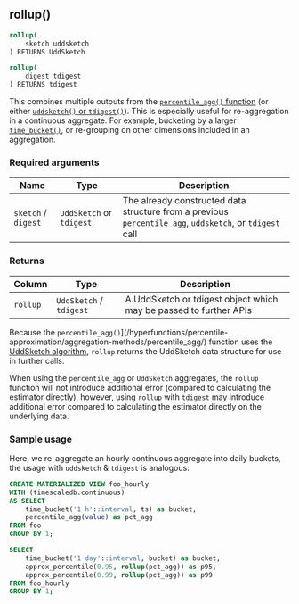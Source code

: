 ## rollup()

```SQL
rollup(
    sketch uddsketch
) RETURNS UddSketch
```
```SQL
rollup(
    digest tdigest
) RETURNS tdigest
```

This combines multiple outputs from the
[`percentile_agg()` function][percentile_agg] (or either
[`uddsketch()` or `tdigest()`][advanced_agg_methods]). This is especially
useful for re-aggregation in a continuous aggregate. For example, bucketing by a larger [`time_bucket()`][time_bucket], or re-grouping on other dimensions
included in an aggregation.

### Required arguments

|Name|Type|Description|
|---|---|---|
|`sketch` / `digest` |`UddSketch` or `tdigest` |The already constructed data structure from a previous `percentile_agg`, `uddsketch`, or `tdigest` call|

### Returns

|Column|Type|Description|
|---|---|---|
|`rollup`|`UddSketch` / `tdigest`|A UddSketch or tdigest object which may be passed to further APIs|

Because the `percentile_agg()`](/hyperfunctions/percentile-approximation/aggregation-methods/percentile_agg/) function uses the [UddSketch algorithm](/hyperfunctions/percentile-approximation/percentile-aggregation-methods/uddsketch), `rollup` returns the UddSketch data structure for use in further calls.

When using the `percentile_agg` or `UddSketch` aggregates, the `rollup` function will not introduce additional error (compared to calculating the estimator directly), however, using `rollup` with `tdigest` may introduce additional error compared to calculating the estimator directly on the underlying data.

### Sample usage
Here, we re-aggregate an hourly continuous aggregate into daily buckets, the usage with `uddsketch` & `tdigest` is analogous:
```SQL
CREATE MATERIALIZED VIEW foo_hourly
WITH (timescaledb.continuous)
AS SELECT
    time_bucket('1 h'::interval, ts) as bucket,
    percentile_agg(value) as pct_agg
FROM foo
GROUP BY 1;

SELECT
    time_bucket('1 day'::interval, bucket) as bucket,
    approx_percentile(0.95, rollup(pct_agg)) as p95,
    approx_percentile(0.99, rollup(pct_agg)) as p99
FROM foo_hourly
GROUP BY 1;
```

[percentile_agg]: /hyperfunctions/percentile-approximation/percentile_agg/
[advanced_agg_methods]: /hyperfunctions/percentile-approximation/percentile-aggregation-methods/
[time_bucket]: /hyperfunctions/time_bucket/
